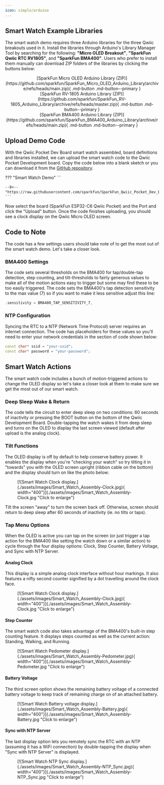 ```yaml
---
icon: simple/arduino
---
```


## Smart Watch Example Libraries

The smart watch demo requires three Arduino libraries for the three Qwiic breakouts used in it. Install the libraries through Arduino's Library Manager Tool by searching for the following: **"Micro OLED Breakout"**, **"SparkFun Qwiic RTC RV1805"**, and **"SparkFun BMA400"**. Users who prefer to install them manually can download ZIP folders of the libraries by clicking the buttons below:

<center>
[SparkFun Micro OLED Arduino Library (ZIP)](https://github.com/sparkfun/SparkFun_Micro_OLED_Arduino_Library/archive/refs/heads/main.zip){ .md-button .md-button--primary }
</center>

<center>
[SparkFun RV-1805 Arduino Library (ZIP)](https://github.com/sparkfun/SparkFun_RV-1805_Arduino_Library/archive/refs/heads/master.zip){ .md-button .md-button--primary }
</center>

<center>
[SparkFun BMA400 Arduino Library (ZIP)](https://github.com/sparkfun/SparkFun_BMA400_Arduino_Library/archive/refs/heads/main.zip){ .md-button .md-button--primary }
</center>

## Upload Demo Code

With the Qwiic Pocket Dev Board smart watch assembled, board definitions and libraries installed, we can upload the smart watch code to the Qwiic Pocket Development board. Copy the code below into a blank sketch or you can download it from the [GitHub repository](https://github.com/sparkfun/SparkFun_Qwiic_Pocket_Dev_Board_ESP32_C6/blob/main/Examples/WatchDemoC6.ino).

??? "Smart Watch Demo"
    ```
       
    --8<-- "https://raw.githubusercontent.com/sparkfun/SparkFun_Qwiic_Pocket_Dev_Board_ESP32_C6/main/Examples/WatchDemoC6.ino"
    ```

Now select the board (SparkFun ESP32-C6 Qwiic Pocket) and the Port and click the "Upload" button. Once the code finishes uploading, you should see a clock display on the Qwiic Micro OLED screen. 

## Code to Note

The code has a few settings users should take note of to get the most out of the smart watch demo. Let's take a closer look.

### BMA400 Settings

The code sets several thresholds on the BMA400 for tap/double-tap detection, step counting, and tilt-thresholds to fairly generous values to make all of the motion actions easy to trigger but some may find these to be too easily triggered. The code sets the BMA400's tap detection sensitivity to the max value (7) so if you want to make it less sensitive adjust this line:

```c++
.sensitivity = BMA400_TAP_SENSITIVITY_7,
```

### NTP Configuration

Syncing the RTC to a NTP (Network Time Protocol) server requires an internet connection. The code has placeholders for these values so you'll need to enter your network credentials in the section of code shown below:

```c++
const char* ssid = "your-ssid";
const char* password = "your-password";
```

## Smart Watch Actions

The smart watch code includes a bunch of motion-triggered actions to change the OLED display so let's take a closer look at them to make sure we get the most out of our smart watch.

### Deep Sleep Wake & Return

The code tells the circuit to enter deep sleep on two conditions: 60 seconds of inactivity or pressing the BOOT button on the bottom of the Qwiic Development Board. Double-tapping the watch wakes it from deep sleep and turns on the OLED to display the last screen viewed (default after upload is the analog clock).

### Tilt Functions

The OLED display is off by default to help conserve battery power. It enables the display when you're "checking your watch" so try tilting it in "towards" you with the OLED screen upright (ribbon cable on the bottom) and the display should turn on like the photo below:

<figure markdown>
[![Smart Watch Clock display.](./assets/images/Smart_Watch_Assembly-Clock.jpg){ width="400"}](./assets/images/Smart_Watch_Assembly-Clock.jpg "Click to enlarge")
</figure>

Tilt the screen "away" to turn the screen back off. Otherwise, screen should return to deep sleep after 60 seconds of inactivity (ie. no tilts or taps).

### Tap Menu Options

When the OLED is active you can tap on the screen (or just trigger a tap action for the BMA400 like setting the watch down or a similar action) to cycle through the four display options: Clock, Step Counter, Battery Voltage, and Sync with NTP Server.

#### Analog Clock

This display is a simple analog clock interface without hour markings. It also features a nifty second counter signified by a dot travelling around the clock face.

<figure markdown>
[![Smart Watch Clock display.](./assets/images/Smart_Watch_Assembly-Clock.jpg){ width="400"}](./assets/images/Smart_Watch_Assembly-Clock.jpg "Click to enlarge")
</figure>

#### Step Counter

The smart watch code also takes advantage of the BMA400's built-in step counting feature. It displays steps counted as well as the current action: Standing, Walking, and Running.

<figure markdown>
[![Smart Watch Pedometer display.](./assets/images/Smart_Watch_Assembly-Pedometer.jpg){ width="400"}](./assets/images/Smart_Watch_Assembly-Pedometer.jpg "Click to enlarge")
</figure>

#### Battery Voltage

The third screen option shows the remaining battery voltage of a connected battery voltage to keep track of remaining charge on of an attached battery.

<figure markdown>
[![Smart Watch Battery voltage display.](./assets/images/Smart_Watch_Assembly-Battery.jpg){ width="400"}](./assets/images/Smart_Watch_Assembly-Battery.jpg "Click to enlarge")
</figure>

#### Sync with NTP Server

The last display option lets you remotely sync the RTC with an NTP (assuming it has a WiFi connection) by double-tapping the display when "Sync with NTP Server" is displayed.

<figure markdown>
[![Smart Watch NTP Sync display.](./assets/images/Smart_Watch_Assembly-NTP_Sync.jpg){ width="400"}](./assets/images/Smart_Watch_Assembly-NTP_Sync.jpg "Click to enlarge")
</figure>


